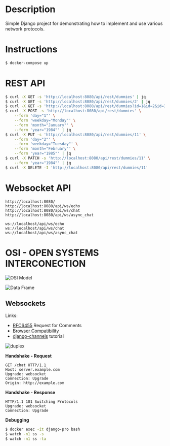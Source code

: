 # Description

Simple Django project for demonstrating how to implement and use various network protocols.

# Instructions

```bash
$ docker-compose up
```

# REST API

```bash
$ curl -X GET -s 'http://localhost:8080/api/rest/dummies' | jq
$ curl -X GET -s 'http://localhost:8080/api/rest/dummies/2' | jq
$ curl -X GET -s 'http://localhost:8080/api/rest/dummies?id=1&id=2&id=3' | jq
$ curl -X POST -s 'http://localhost:8080/api/rest/dummies' \
    --form 'day="1"' \
    --form 'weekday="Monday"' \
    --form 'month="January"' \
    --form 'year="1984"' | jq
$ curl -X PUT -s 'http://localhost:8080/api/rest/dummies/11' \
    --form 'day="2"' \
    --form 'weekday="Tuesday"' \
    --form 'month="February"' \
    --form 'year="1985"' | jq
$ curl -X PATCH -s 'http://localhost:8080/api/rest/dummies/11' \
    --form 'year="1984"' | jq
$ curl -X DELETE -I 'http://localhost:8080/api/rest/dummies/11'
```

# Websocket API

```
http://localhost:8080/
http://localhost:8080/api/ws/echo
http://localhost:8080/api/ws/chat
http://localhost:8080/api/ws/async_chat

ws://localhost/api/ws/echo
ws://localhost/api/ws/chat
ws://localhost/api/ws/async_chat
```

# OSI - OPEN SYSTEMS INTERCONECTION

![OSI Model](https://8d00aad6-a-62cb3a1a-s-sites.googlegroups.com/site/yutbms/osi-model-1/osi.gif?attachauth=ANoY7co8YLKo3gGYyDtx5fWANjuyXbDeEno_llnTgWTOBIbVhWJuZXTViFiOJDPVyK5Ja5pfXC6TXiSH8LeeBG1phZzxiW1T8H_jKJopTzFIWhpwczvintD3aJdFA1L4bavN-tG3nJKeJ77P9s-p0_ft6BIEKIK7tX5Dev8AJUdGvgSgXy5j5p0N13DOtkIghiEaGQ7TNJA5dllTTQ9dpt70kKhBgnpQfg%3D%3D&attredirects=0)

![Data Frame](http://ann.logan.tripod.com/Image3.gif)


## Websockets

Links:
* [RFC6455](https://tools.ietf.org/html/rfc6455) Request for Comments
* [Browser Compatibility](https://developer.mozilla.org/en-US/docs/Web/API/WebSockets_API#browser_compatibility)
* [django-channels](https://channels.readthedocs.io/en/stable/tutorial/index.html) tutorial

![duplex](https://user.oc-static.com/upload/2018/10/03/15385574202102_Pr%C3%A9sentation%20PowerPoint%20-%20Google%20Chrome_2.jpg)

**Handshake - Request**
```
GET /chat HTTP/1.1
Host: server.example.com
Upgrade: websocket
Connection: Upgrade
Origin: http://example.com
```

**Handshake - Response**
```
HTTP/1.1 101 Switching Protocols
Upgrade: websocket
Connection: Upgrade
```

**Debugging**
```bash
$ docker exec -it django-pro bash
$ watch -n1 ss -s
$ watch -n1 ss -ta
```